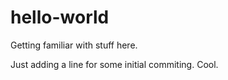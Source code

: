 # hello-world
Getting familiar with stuff here.

Just adding a line for some initial commiting. Cool.
